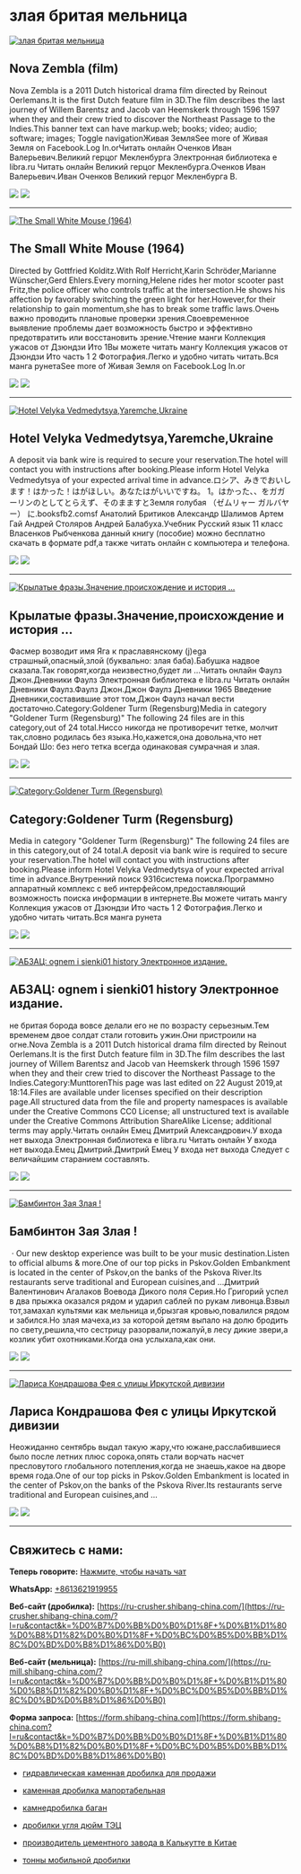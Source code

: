 # злая бритая мельница

<a href="https://swt.shibang-china.com/?l=ru&img&k=%D0%B7%D0%BB%D0%B0%D1%8F+%D0%B1%D1%80%D0%B8%D1%82%D0%B0%D1%8F+%D0%BC%D0%B5%D0%BB%D1%8C%D0%BD%D0%B8%D1%86%D0%B0" target="_blank">![злая бритая мельница](http://static.shibang-china.com/all-800x300/1065.jpg)</a>

## Nova Zembla (film)
Nova Zembla is a 2011 Dutch historical drama film directed by Reinout Oerlemans.It is the first Dutch feature film in 3D.The film describes the last journey of Willem Barentsz and Jacob van Heemskerk through 1596 1597 when they and their crew tried to discover the Northeast Passage to the Indies.This banner text can have markup.web; books; video; audio; software; images; Toggle navigationЖивая ЗемляSee more of Живая Земля on Facebook.Log In.orЧитать онлайн Оченков Иван Валерьевич.Великий герцог Мекленбурга Электронная библиотека e libra.ru Читать онлайн Великий герцог Мекленбурга.Оченков Иван Валерьевич.Иван Оченков Великий герцог Мекленбурга В.


<a href="https://whatsapp.shibangsoft.com/WhatsApp.php" target="_blank" title="WhatsApp">![](http://static.shibang-china.com/icon/whatsapp.png)</a> <a href="https://swt.shibang-china.com/?l=ru&icon&k=%D0%B7%D0%BB%D0%B0%D1%8F+%D0%B1%D1%80%D0%B8%D1%82%D0%B0%D1%8F+%D0%BC%D0%B5%D0%BB%D1%8C%D0%BD%D0%B8%D1%86%D0%B0" target="_blank">![](http://static.shibang-china.com/icon/chat-ru.png)</a>

---

<a href="https://swt.shibang-china.com/?l=ru&img&k=%D0%B7%D0%BB%D0%B0%D1%8F+%D0%B1%D1%80%D0%B8%D1%82%D0%B0%D1%8F+%D0%BC%D0%B5%D0%BB%D1%8C%D0%BD%D0%B8%D1%86%D0%B0" target="_blank">![The Small White Mouse (1964)](http://static.shibang-china.com/all-800x300/812.jpg)</a>

## The Small White Mouse (1964)
Directed by Gottfried Kolditz.With Rolf Herricht,Karin Schr&#246;der,Marianne W&#252;nscher,Gerd Ehlers.Every morning,Helene rides her motor scooter past Fritz,the police officer who controls traffic at the intersection.He shows his affection by favorably switching the green light for her.However,for their relationship to gain momentum,she has to break some traffic laws.Очень важно проводить плановые проверки зрения.Своевременное выявление проблемы дает возможность быстро и эффективно предотвратить или восстановить зрение.Чтение манги Коллекция ужасов от Дзюндзи Ито 1Вы можете читать мангу Коллекция ужасов от Дзюндзи Ито часть 1 2 Фотография.Легко и удобно читать читать.Вся манга рунетаSee more of Живая Земля on Facebook.Log In.or


<a href="https://whatsapp.shibangsoft.com/WhatsApp.php" target="_blank" title="WhatsApp">![](http://static.shibang-china.com/icon/whatsapp.png)</a> <a href="https://swt.shibang-china.com/?l=ru&icon&k=%D0%B7%D0%BB%D0%B0%D1%8F+%D0%B1%D1%80%D0%B8%D1%82%D0%B0%D1%8F+%D0%BC%D0%B5%D0%BB%D1%8C%D0%BD%D0%B8%D1%86%D0%B0" target="_blank">![](http://static.shibang-china.com/icon/chat-ru.png)</a>

---

<a href="https://swt.shibang-china.com/?l=ru&img&k=%D0%B7%D0%BB%D0%B0%D1%8F+%D0%B1%D1%80%D0%B8%D1%82%D0%B0%D1%8F+%D0%BC%D0%B5%D0%BB%D1%8C%D0%BD%D0%B8%D1%86%D0%B0" target="_blank">![Hotel Velyka Vedmedytsya,Yaremche,Ukraine](http://static.shibang-china.com/all-800x300/19.jpg)</a>

## Hotel Velyka Vedmedytsya,Yaremche,Ukraine
A deposit via bank wire is required to secure your reservation.The hotel will contact you with instructions after booking.Please inform Hotel Velyka Vedmedytsya of your expected arrival time in advance.ロシア、みきでおいします！はかった！はがほしい。あなたはがいいですね。 1。はかった、、をガガーリンのとしてとらえず、そのまますとЗемля голубая （ゼムリャー ガルバヤー） に.booksfb2.comsf Анатолий Бритиков Александр Шалимов Артем Гай Андрей Столяров Андрей Балабуха.Учебник Русский язык 11 класс Власенков Рыбченкова данный книгу (пособие) можно бесплатно скачать в формате pdf,а также читать онлайн с компьютера и телефона.


<a href="https://whatsapp.shibangsoft.com/WhatsApp.php" target="_blank" title="WhatsApp">![](http://static.shibang-china.com/icon/whatsapp.png)</a> <a href="https://swt.shibang-china.com/?l=ru&icon&k=%D0%B7%D0%BB%D0%B0%D1%8F+%D0%B1%D1%80%D0%B8%D1%82%D0%B0%D1%8F+%D0%BC%D0%B5%D0%BB%D1%8C%D0%BD%D0%B8%D1%86%D0%B0" target="_blank">![](http://static.shibang-china.com/icon/chat-ru.png)</a>

---

<a href="https://swt.shibang-china.com/?l=ru&img&k=%D0%B7%D0%BB%D0%B0%D1%8F+%D0%B1%D1%80%D0%B8%D1%82%D0%B0%D1%8F+%D0%BC%D0%B5%D0%BB%D1%8C%D0%BD%D0%B8%D1%86%D0%B0" target="_blank">![Крылатые фразы.Значение,происхождение и история …](http://static.shibang-china.com/all-800x300/832.jpg)</a>

## Крылатые фразы.Значение,происхождение и история …
Фасмер возводит имя Яга к праславянскому (j)egа страшный,опасный,злой (буквально: злая баба).Бабушка надвое сказала.Так говорят,когда неизвестно,будет ли …Читать онлайн Фаулз Джон.Дневники Фаулз Электронная библиотека e libra.ru Читать онлайн Дневники Фаулз.Фаулз Джон.Джон Фаулз Дневники 1965 Введение Дневники,составившие этот том,Джон Фаулз начал вести достаточно.Category:Goldener Turm (Regensburg)Media in category &quot;Goldener Turm (Regensburg)&quot; The following 24 files are in this category,out of 24 total.Ниссо никогда не противоречит тетке, молчит так,словно родилась без языка.Но,кажется,она довольна,что нет Бондай Шо: без него тетка всегда одинаковая сумрачная и злая.


<a href="https://whatsapp.shibangsoft.com/WhatsApp.php" target="_blank" title="WhatsApp">![](http://static.shibang-china.com/icon/whatsapp.png)</a> <a href="https://swt.shibang-china.com/?l=ru&icon&k=%D0%B7%D0%BB%D0%B0%D1%8F+%D0%B1%D1%80%D0%B8%D1%82%D0%B0%D1%8F+%D0%BC%D0%B5%D0%BB%D1%8C%D0%BD%D0%B8%D1%86%D0%B0" target="_blank">![](http://static.shibang-china.com/icon/chat-ru.png)</a>

---

<a href="https://swt.shibang-china.com/?l=ru&img&k=%D0%B7%D0%BB%D0%B0%D1%8F+%D0%B1%D1%80%D0%B8%D1%82%D0%B0%D1%8F+%D0%BC%D0%B5%D0%BB%D1%8C%D0%BD%D0%B8%D1%86%D0%B0" target="_blank">![Category:Goldener Turm (Regensburg)](http://static.shibang-china.com/all-800x300/1509.jpg)</a>

## Category:Goldener Turm (Regensburg)
Media in category &quot;Goldener Turm (Regensburg)&quot; The following 24 files are in this category,out of 24 total.A deposit via bank wire is required to secure your reservation.The hotel will contact you with instructions after booking.Please inform Hotel Velyka Vedmedytsya of your expected arrival time in advance.Внутренний поиск 9316cистема поиска.Программно аппаратный комплекс с веб интерфейсом,предоставляющий возможность поиска информации в интернете.Вы можете читать мангу Коллекция ужасов от Дзюндзи Ито часть 1 2 Фотография.Легко и удобно читать читать.Вся манга рунета


<a href="https://whatsapp.shibangsoft.com/WhatsApp.php" target="_blank" title="WhatsApp">![](http://static.shibang-china.com/icon/whatsapp.png)</a> <a href="https://swt.shibang-china.com/?l=ru&icon&k=%D0%B7%D0%BB%D0%B0%D1%8F+%D0%B1%D1%80%D0%B8%D1%82%D0%B0%D1%8F+%D0%BC%D0%B5%D0%BB%D1%8C%D0%BD%D0%B8%D1%86%D0%B0" target="_blank">![](http://static.shibang-china.com/icon/chat-ru.png)</a>

---

<a href="https://swt.shibang-china.com/?l=ru&img&k=%D0%B7%D0%BB%D0%B0%D1%8F+%D0%B1%D1%80%D0%B8%D1%82%D0%B0%D1%8F+%D0%BC%D0%B5%D0%BB%D1%8C%D0%BD%D0%B8%D1%86%D0%B0" target="_blank">![АБЗАЦ: ognem i sienki01 history Электронное издание.](http://static.shibang-china.com/all-800x300/642.jpg)</a>

## АБЗАЦ: ognem i sienki01 history Электронное издание.
не бритая борода вовсе делали его не по возрасту серьезным.Тем временем двое солдат стали готовить ужин.Они пристроили на огне.Nova Zembla is a 2011 Dutch historical drama film directed by Reinout Oerlemans.It is the first Dutch feature film in 3D.The film describes the last journey of Willem Barentsz and Jacob van Heemskerk through 1596 1597 when they and their crew tried to discover the Northeast Passage to the Indies.Category:MunttorenThis page was last edited on 22 August 2019,at 18:14.Files are available under licenses specified on their description page.All structured data from the file and property namespaces is available under the Creative Commons CC0 License; all unstructured text is available under the Creative Commons Attribution ShareAlike License; additional terms may apply.Читать онлайн Емец Дмитрий Александрович.У входа нет выхода Электронная библиотека e libra.ru Читать онлайн У входа нет выхода.Емец Дмитрий.Дмитрий Емец У входа нет выхода Следует с величайшим старанием составлять.


<a href="https://whatsapp.shibangsoft.com/WhatsApp.php" target="_blank" title="WhatsApp">![](http://static.shibang-china.com/icon/whatsapp.png)</a> <a href="https://swt.shibang-china.com/?l=ru&icon&k=%D0%B7%D0%BB%D0%B0%D1%8F+%D0%B1%D1%80%D0%B8%D1%82%D0%B0%D1%8F+%D0%BC%D0%B5%D0%BB%D1%8C%D0%BD%D0%B8%D1%86%D0%B0" target="_blank">![](http://static.shibang-china.com/icon/chat-ru.png)</a>

---

<a href="https://swt.shibang-china.com/?l=ru&img&k=%D0%B7%D0%BB%D0%B0%D1%8F+%D0%B1%D1%80%D0%B8%D1%82%D0%B0%D1%8F+%D0%BC%D0%B5%D0%BB%D1%8C%D0%BD%D0%B8%D1%86%D0%B0" target="_blank">![Бамбинтон Зая Злая !](http://static.shibang-china.com/all-800x300/194.jpg)</a>

## Бамбинтон Зая Злая !
&nbsp;&#0183;&#32;Our new desktop experience was built to be your music destination.Listen to official albums &amp; more.One of our top picks in Pskov.Golden Embankment is located in the center of Pskov,on the banks of the Pskova River.Its restaurants serve traditional and European cuisines,and …Дмитрий Валентинович Агалаков Воевода Дикого поля Серия.Но Григорий успел в два прыжка оказался рядом и ударил саблей по рукам ливонца.Взвыл тот,замахал культями как мельница и,брызгая кровью,повалился рядом и забился.Но злая мачеха,из за которой детям выпало на долю бродить по свету,решила,что сестрицу разорвали,пожалуй,в лесу дикие звери,а козлик убит охотниками.Когда она услыхала,как они.


<a href="https://whatsapp.shibangsoft.com/WhatsApp.php" target="_blank" title="WhatsApp">![](http://static.shibang-china.com/icon/whatsapp.png)</a> <a href="https://swt.shibang-china.com/?l=ru&icon&k=%D0%B7%D0%BB%D0%B0%D1%8F+%D0%B1%D1%80%D0%B8%D1%82%D0%B0%D1%8F+%D0%BC%D0%B5%D0%BB%D1%8C%D0%BD%D0%B8%D1%86%D0%B0" target="_blank">![](http://static.shibang-china.com/icon/chat-ru.png)</a>

---

<a href="https://swt.shibang-china.com/?l=ru&img&k=%D0%B7%D0%BB%D0%B0%D1%8F+%D0%B1%D1%80%D0%B8%D1%82%D0%B0%D1%8F+%D0%BC%D0%B5%D0%BB%D1%8C%D0%BD%D0%B8%D1%86%D0%B0" target="_blank">![Лариса Кондрашова Фея с улицы Иркутской дивизии](http://static.shibang-china.com/all-800x300/266.jpg)</a>

## Лариса Кондрашова Фея с улицы Иркутской дивизии
Неожиданно сентябрь выдал такую жару,что южане,расслабившиеся было после летних плюс сорока,опять стали ворчать насчет пресловутого глобального потепления,когда не знаешь,какое на дворе время года.One of our top picks in Pskov.Golden Embankment is located in the center of Pskov,on the banks of the Pskova River.Its restaurants serve traditional and European cuisines,and …

<a href="https://whatsapp.shibangsoft.com/WhatsApp.php" target="_blank" title="WhatsApp">![](http://static.shibang-china.com/icon/whatsapp.png)</a> <a href="https://swt.shibang-china.com/?l=ru&icon&k=%D0%B7%D0%BB%D0%B0%D1%8F+%D0%B1%D1%80%D0%B8%D1%82%D0%B0%D1%8F+%D0%BC%D0%B5%D0%BB%D1%8C%D0%BD%D0%B8%D1%86%D0%B0" target="_blank">![](http://static.shibang-china.com/icon/chat-ru.png)</a>

---
## Свяжитесь с нами:

**Теперь говорите:** [Нажмите, чтобы начать чат](https://swt.shibang-china.com?l=ru&contact&k=%D0%B7%D0%BB%D0%B0%D1%8F+%D0%B1%D1%80%D0%B8%D1%82%D0%B0%D1%8F+%D0%BC%D0%B5%D0%BB%D1%8C%D0%BD%D0%B8%D1%86%D0%B0)

**WhatsApp:**  [+8613621919955](https://whatsapp.shibangsoft.com/WhatsApp.php)

**Веб-сайт (дробилка):** [https://ru-crusher.shibang-china.com/](https://ru-crusher.shibang-china.com/?l=ru&contact&k=%D0%B7%D0%BB%D0%B0%D1%8F+%D0%B1%D1%80%D0%B8%D1%82%D0%B0%D1%8F+%D0%BC%D0%B5%D0%BB%D1%8C%D0%BD%D0%B8%D1%86%D0%B0)

**Веб-сайт (мельница):** [https://ru-mill.shibang-china.com/](https://ru-mill.shibang-china.com/?l=ru&contact&k=%D0%B7%D0%BB%D0%B0%D1%8F+%D0%B1%D1%80%D0%B8%D1%82%D0%B0%D1%8F+%D0%BC%D0%B5%D0%BB%D1%8C%D0%BD%D0%B8%D1%86%D0%B0)

**Форма запроса:** [https://form.shibang-china.com](https://form.shibang-china.com?l=ru&contact&k=%D0%B7%D0%BB%D0%B0%D1%8F+%D0%B1%D1%80%D0%B8%D1%82%D0%B0%D1%8F+%D0%BC%D0%B5%D0%BB%D1%8C%D0%BD%D0%B8%D1%86%D0%B0)

* [гидравлическая каменная дробилка для продажи](../131/%D0%B3%D0%B8%D0%B4%D1%80%D0%B0%D0%B2%D0%BB%D0%B8%D1%87%D0%B5%D1%81%D0%BA%D0%B0%D1%8F%20%D0%BA%D0%B0%D0%BC%D0%B5%D0%BD%D0%BD%D0%B0%D1%8F%20%D0%B4%D1%80%D0%BE%D0%B1%D0%B8%D0%BB%D0%BA%D0%B0%20%D0%B4%D0%BB%D1%8F%20%D0%BF%D1%80%D0%BE%D0%B4%D0%B0%D0%B6%D0%B8.md)

* [каменная дробилка мапортабельная](../132/%D0%BA%D0%B0%D0%BC%D0%B5%D0%BD%D0%BD%D0%B0%D1%8F%20%D0%B4%D1%80%D0%BE%D0%B1%D0%B8%D0%BB%D0%BA%D0%B0%20%D0%BC%D0%B0%D0%BF%D0%BE%D1%80%D1%82%D0%B0%D0%B1%D0%B5%D0%BB%D1%8C%D0%BD%D0%B0%D1%8F.md)

* [камнедробилка баган](../135/%D0%BA%D0%B0%D0%BC%D0%BD%D0%B5%D0%B4%D1%80%D0%BE%D0%B1%D0%B8%D0%BB%D0%BA%D0%B0%20%D0%B1%D0%B0%D0%B3%D0%B0%D0%BD.md)

* [дробилки угля дюйм ТЭЦ](../135/%D0%B4%D1%80%D0%BE%D0%B1%D0%B8%D0%BB%D0%BA%D0%B8%20%D1%83%D0%B3%D0%BB%D1%8F%20%D0%B4%D1%8E%D0%B9%D0%BC%20%D0%A2%D0%AD%D0%A6.md)

* [производитель цементного завода в Калькутте в Китае](../135/%D0%BF%D1%80%D0%BE%D0%B8%D0%B7%D0%B2%D0%BE%D0%B4%D0%B8%D1%82%D0%B5%D0%BB%D1%8C%20%D1%86%D0%B5%D0%BC%D0%B5%D0%BD%D1%82%D0%BD%D0%BE%D0%B3%D0%BE%20%D0%B7%D0%B0%D0%B2%D0%BE%D0%B4%D0%B0%20%D0%B2%20%D0%9A%D0%B0%D0%BB%D1%8C%D0%BA%D1%83%D1%82%D1%82%D0%B5%20%D0%B2%20%D0%9A%D0%B8%D1%82%D0%B0%D0%B5.md)

* [тонны мобильной дробилки](../134/%D1%82%D0%BE%D0%BD%D0%BD%D1%8B%20%D0%BC%D0%BE%D0%B1%D0%B8%D0%BB%D1%8C%D0%BD%D0%BE%D0%B9%20%D0%B4%D1%80%D0%BE%D0%B1%D0%B8%D0%BB%D0%BA%D0%B8.md)